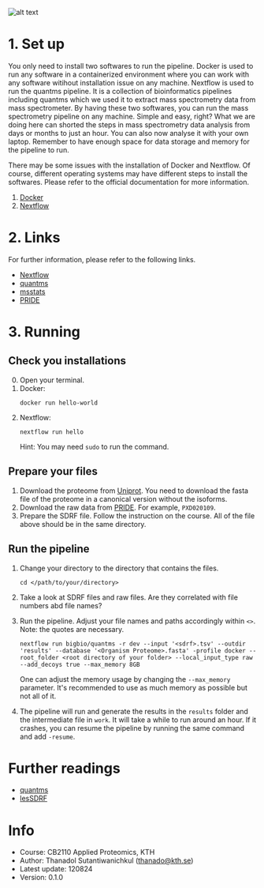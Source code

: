 ![alt text](https://github.com/thanadol-git/quantms_example/blob/fix/images/header.jpg?raw=true)
# 1. Set up 

You only need to install two softwares to run the pipeline. Docker is used to run any software in a containerized environment where you can work with any software witihout installation issue on any machine. Nextflow is used to run the quantms pipeline. It is a collection of bioinformatics pipelines including quantms which we used it to extract mass spectrometry data from mass spectrometer. By having these two softwares, you can run the mass spectrometry pipeline on any machine. Simple and easy, right? What we are doing here can shorted the steps in mass spectrometry data analysis from days or months to just an hour. You can also now analyse it with your own laptop. Remember to have enough space for data storage and memory for the pipeline to run.

There may be some issues with the installation of Docker and Nextflow. Of course, different operating systems may have different steps to install the softwares. Please refer to the official documentation for more information.

1. [Docker](https://docs.docker.com/engine/install/)
2. [Nextflow](https://www.nextflow.io/docs/latest/install.html) 

# 2. Links 
For further information, please refer to the following links. 
- [Nextflow](https://www.nextflow.io/)
- [quantms](https://docs.quantms.org/en/latest/) 
- [msstats](https://bioconductor.org/packages/release/bioc/html/MSstats.html) 
- [PRIDE](https://www.ebi.ac.uk/pride/archive/) 

# 3. Running 
## Check you installations 
0. Open your terminal.
1. Docker: 
    ```
    docker run hello-world
    ```
2. Nextflow: 
    ```
    nextflow run hello
    ``` 
    Hint: You may need `sudo` to run the command.
## Prepare your files
1. Download the proteome from [Uniprot](https://www.uniprot.org/). You need to download the fasta file of the proteome in a canonical version without the isoforms.
2. Download the raw data from [PRIDE](https://www.ebi.ac.uk/pride/archive/). For example, `PXD020109`. 
3. Prepare the SDRF file. Follow the instruction on the course. 
All of the file above should be in the same directory.

## Run the pipeline 
1. Change your directory to the directory that contains the files.

    ```
    cd </path/to/your/directory>
    ```
    
2. Take a look at SDRF files and raw files. Are they correlated with file numbers abd file names?
3. Run the pipeline. Adjust your file names and paths accordingly within `<>`. Note: the quotes are necessary.
    
    ```
    nextflow run bigbio/quantms -r dev --input '<sdrf>.tsv' --outdir 'results' --database '<Organism Proteome>.fasta' -profile docker --root_folder <root directory of your folder> --local_input_type raw --add_decoys true --max_memory 8GB
    ```
    One can adjust the memory usage by changing the `--max_memory` parameter. It's recommended to use as much memory as possible but not all of it.
4. The pipeline will run and generate the results in the `results` folder and the intermediate file in `work`. It will take a while to run around an hour. If it crashes, you can resume the pipeline by running the same command and add `-resume`.

# Further readings 

- [quantms](https://www.nature.com/articles/s41592-024-02343-1)
- [lesSDRF](https://www.nature.com/articles/s41467-023-42543-5/)

# Info 
- Course: CB2110 Applied Proteomics, KTH 
- Author: Thanadol Sutantiwanichkul (thanado@kth.se)
- Latest update: 120824
- Version: 0.1.0 